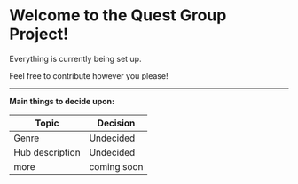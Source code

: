 # Welcome to the Quest Group Project!

Everything is currently being set up.

Feel free to contribute however you please!

---

**Main things to decide upon:**

|Topic| Decision |
|-|-|
|Genre|Undecided|
|Hub description| Undecided |
|more| coming soon|
